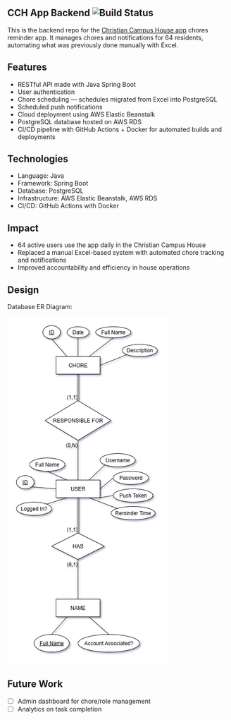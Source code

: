 ## CCH App Backend ![Build Status](https://github.com/jackcase04/cch-app-backend/actions/workflows/deploy.yml/badge.svg)

This is the backend repo for the [Christian Campus House app](https://github.com/jackcase04/cch-app-mobile) chores reminder app. It manages chores and notifications for 64 residents, automating what was previously done manually with Excel.

## Features

- RESTful API made with Java Spring Boot
- User authentication
- Chore scheduling — schedules migrated from Excel into PostgreSQL
- Scheduled push notifications
- Cloud deployment using AWS Elastic Beanstalk
- PostgreSQL database hosted on AWS RDS
- CI/CD pipeline with GitHub Actions + Docker for automated builds and deployments

## Technologies

- Language: Java
- Framework: Spring Boot
- Database: PostgreSQL
- Infrastructure: AWS Elastic Beanstalk, AWS RDS
- CI/CD: GitHub Actions with Docker

## Impact

- 64 active users use the app daily in the Christian Campus House
- Replaced a manual Excel-based system with automated chore tracking and notifications
- Improved accountability and efficiency in house operations

## Design
Database ER Diagram:  

![ER Diagram](assets/CCHAppER.png)

## Future Work

- [ ] Admin dashboard for chore/role management
- [ ] Analytics on task completion
